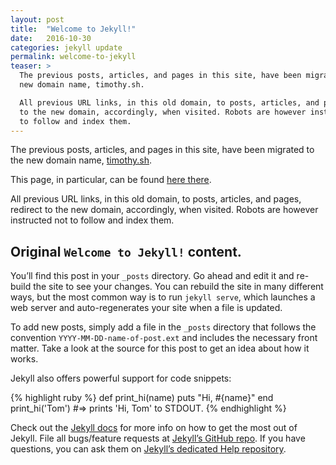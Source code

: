 ```yaml
---
layout: post
title:  "Welcome to Jekyll!"
date:   2016-10-30
categories: jekyll update
permalink: welcome-to-jekyll
teaser: >
  The previous posts, articles, and pages in this site, have been migrated to the
  new domain name, timothy.sh.

  All previous URL links, in this old domain, to posts, articles, and pages, redirect
  to the new domain, accordingly, when visited. Robots are however instructed not
  to follow and index them.
---
```


The previous posts, articles, and pages in this site, have been migrated to the
new domain name, [timothy.sh](https://timothy.sh).

This page, in particular, can be found [here there](https://timothy.sh/welcome-to-jekyll/).

All previous URL links, in this old domain, to posts, articles, and pages, redirect
to the new domain, accordingly, when visited. Robots are however instructed not
to follow and index them.

## Original `Welcome to Jekyll!` content.

You’ll find this post in your `_posts` directory. Go ahead and edit it and re-build the site to see your changes. You can rebuild the site in many different ways, but the most common way is to run `jekyll serve`, which launches a web server and auto-regenerates your site when a file is updated.

To add new posts, simply add a file in the `_posts` directory that follows the convention `YYYY-MM-DD-name-of-post.ext` and includes the necessary front matter. Take a look at the source for this post to get an idea about how it works.

Jekyll also offers powerful support for code snippets:

{% highlight ruby %}
def print_hi(name)
  puts "Hi, #{name}"
end
print_hi('Tom')
#=> prints 'Hi, Tom' to STDOUT.
{% endhighlight %}

Check out the [Jekyll docs][jekyll] for more info on how to get the most out of Jekyll. File all bugs/feature requests at [Jekyll’s GitHub repo][jekyll-gh]. If you have questions, you can ask them on [Jekyll’s dedicated Help repository][jekyll-help].

[jekyll]:      http://jekyllrb.com
[jekyll-gh]:   https://github.com/jekyll/jekyll
[jekyll-help]: https://github.com/jekyll/jekyll-help
